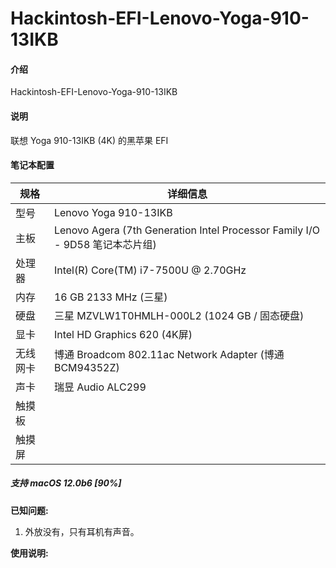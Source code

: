 # Hackintosh-EFI-Lenovo-Yoga-910-13IKB

#### 介绍
Hackintosh-EFI-Lenovo-Yoga-910-13IKB

#### 说明
联想 Yoga 910-13IKB (4K) 的黑苹果 EFI

 
#### 笔记本配置
| 规格     | 详细信息                                                                       |
| -------- | ------------------------------------------------------------------------------ |
| 型号     | Lenovo Yoga 910-13IKB                                                          |
| 主板     | Lenovo Agera (7th Generation Intel Processor Family I/O - 9D58 笔记本芯片组)   |
| 处理器   | Intel(R) Core(TM) i7-7500U @ 2.70GHz                                           |
| 内存     | 16 GB 2133 MHz (三星)                                                          |
| 硬盘     | 三星 MZVLW1T0HMLH-000L2 (1024 GB / 固态硬盘)                                   |
| 显卡     | Intel HD Graphics 620  (4K屏)                                                  |
| 无线网卡 | 博通 Broadcom 802.11ac Network Adapter (博通 BCM94352Z)                        |
| 声卡     | 瑞昱 Audio ALC299                                                              |
| 触摸板   |                                                                                |
| 触摸屏   |                                                                                |


##### 支持 macOS 12.0b6 [90%]
 **已知问题:** 
 1. 外放没有，只有耳机有声音。

 **使用说明:** 

